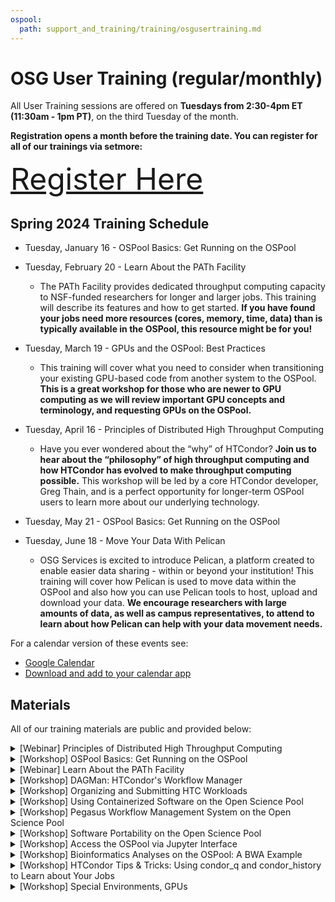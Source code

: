 ```yaml
---
ospool:
  path: support_and_training/training/osgusertraining.md
---
```


OSG User Training (regular/monthly) 
====================================

All User Training sessions are offered on **Tuesdays from 2:30-4pm ET (11:30am - 1pm PT)**, on the third Tuesday of the month. 

**Registration opens a month before the training date. You can register for all of our trainings via setmore:**

<font size="20">[Register Here](https://osgfacilitation.setmore.com/bookclass)</font>

## Spring 2024 Training Schedule

* Tuesday, January 16 - OSPool Basics: Get Running on the OSPool

* Tuesday, February 20 - Learn About the PATh Facility
	* The PATh Facility provides dedicated throughput computing capacity to NSF-funded researchers for longer and larger jobs. This training will describe its features and how to get started. **If you have found your jobs need more resources (cores, memory, time, data) than is typically available in the OSPool, this resource might be for you!**

* Tuesday, March 19 - GPUs and the OSPool: Best Practices
	* This training will cover what you need to consider when transitioning your existing GPU-based code from another system to the OSPool. **This is a great workshop for those who are newer to GPU computing as we will review important GPU concepts and terminology, and requesting GPUs on the OSPool.**

* Tuesday, April 16 - Principles of Distributed High Throughput Computing
	* Have you ever wondered about the “why” of HTCondor? **Join us to hear about the “philosophy” of high throughput computing and how HTCondor has evolved to make throughput computing possible.** This workshop will be led by a core HTCondor developer, Greg Thain, and is a perfect opportunity for longer-term OSPool users to learn more about our underlying technology. 


* Tuesday, May 21 - OSPool Basics: Get Running on the OSPool 

* Tuesday, June 18 - Move Your Data With Pelican
	*  OSG Services is excited to introduce Pelican, a platform created to enable easier data sharing - within or beyond your institution! This training will cover how Pelican is used to move data within the OSPool and also how you can use Pelican tools to host, upload and download your data. **We encourage researchers with large amounts of data, as well as campus representatives, to attend to learn about how Pelican can help with your data movement needs.**


For a calendar version of these events see: 

* [Google Calendar](https://calendar.google.com/calendar/embed?src=c_f786e9455a56e4b1ea7aca0d15c88178fd0e309e92c3cf4767c268ea3e2fc884%40group.calendar.google.com&ctz=America%2FChicago)
* [Download and add to your calendar app](https://calendar.google.com/calendar/ical/c_f786e9455a56e4b1ea7aca0d15c88178fd0e309e92c3cf4767c268ea3e2fc884%40group.calendar.google.com/public/basic.ics)

## Materials

All of our training materials are public and provided below: 


<details>
<summary>[Webinar] Principles of Distributed High Throughput Computing</summary>
<br>
<b>Learning Objectives</b>
<br>
Have you ever wondered about the “why” of HTCondor? <b>Join us to hear about the “philosophy” of high throughput computing and how HTCondor has evolved to make throughput computing possible.</b> This workshop will be led by a core HTCondor developer, Greg Thain, and is a perfect opportunity for longer-term OSPool users to learn more about our underlying technology.
<br>
<br>
<b>Prerequisites/Audience</b>
<br>
There are no prerequisites for this webinar. 	
<br>
<br>
<b>Available Materials</b>
<br>
<ul>
	<li> <a href="https://docs.google.com/presentation/d/1H1rC3aZqAB2GmoAEmwHkkY5ZOWWWpYkbsk5A01mM7GA/edit?usp=drive_link">Presentation Slides</a></li>
	</ul>
<b>Materials Last Updated</b>
<br>
Spring 2024
<br>
</details>


<details>
<summary>[Workshop] OSPool Basics: Get Running on the OSPool</summary>
<br> 
<b>Learning Objectives</b>
<br>
Topics covered in this workshop include: 
	<ol>
	<li>An introduction to OSG services and the OSPool</li>	
	<li>Basics of HTCondor job submission</li> 
	<li>Hands-on practice submitting HTCondor jobs</li> 
	</ol>
<b>Prerequisites/Audience</b>
<br>
There are no prerequisites for this workshop. This workshop is designed for new HTCondor and OSPool users. 
<br>
<br>
<b>Available Materials</b>
<br>
	<ul>
	<li> <a href="https://docs.google.com/presentation/d/1z-f81xtk_ZXeJcA1kX60JoScXdGfe-xgsB9g5YemrqI/edit#slide=id.g10662d3fe4f_0_0">Presentation Slides</a> </li>
	<li> <a href="https://www.youtube.com/watch?v=D14eMrkZ2gQ">Video Recording</a></li>
	<li> <a href="https://github.com/OSGConnect/tutorial-wordfreq">Wordcount Frequency Tutorial</a></li>
	<li> <a href="https://github.com/OSGConnect/lesson-intro-ospool">Interactive Lesson</a> </li>	
	</ul>
<b>Materials Last Updated</b>
<br>
Winter 2023
<br>
</details>



<details>
<summary>[Webinar] Learn About the PATh Facility</summary>
<br>
<b>Learning Objectives</b>
<br>
The PATh Facility provides dedicated throughput computing capacity to NSF-funded researchers for longer and larger jobs. This training will describe its features and how to get started. <b>If you have found your jobs need more resources (cores, memory, time, data) than is typically available in the OSPool, this resource might be for you!</b>
<br>
<br>
<b>Prerequisites/Audience</b>
<br>
There are no prerequisites for this webinar. 	
<br>
<br>
<b>Available Materials</b>
<br>
<ul>
	<li> <a href="https://docs.google.com/presentation/d/10Axe-Y1Mh_-fZrRXOjhvaOVTHybbHdW39PXxydb8-Qs/edit#slide=id.g10c0fd09133_0_7">Presentation Slides</a></li>
	</ul>
<b>Materials Last Updated</b>
<br>
Winter 2023
<br>
</details>


<details>
<summary>[Workshop] DAGMan: HTCondor's Workflow Manager</summary>
<br>
<b>Learning Objectives</b>
<br>
Presented by an HTCondor DAGMan developer, this workshop is designed for researchers that would like to learn how to implement DAG workflows and automate workflow management on the OSPool. 
<br>
<br>
<b>Prerequisites/Audience</b>
<br>
A basic understanding of HTCondor job submission and of an HTCondor submit file is highly recommended for this workshop. 
<br>
<br>
<b>Available Materials</b>
<br>
	<ul>
	<li> <a href="https://docs.google.com/presentation/d/1FbTo_18LL03D41v6DYOfOOooNAy06Vzm/edit?usp=drive_web&ouid=114892809919385436869&rtpof=true">Presentation Slides</a></li>
	<li> <a href="https://github.com/OSGConnect/tutorial-dagman-intro">DAGMan Tutorial</a></li>
	</ul>
<b>Materials Last Updated</b>
<br>
Winter 2023
<br>
</details>


<details>
<summary>[Workshop] Organizing and Submitting HTC Workloads</summary>
<br>
<b>Learning Objectives</b>
<br>
This workshop will present useful HTCondor features to help researchers automatically organize their workspaces on High Throughput Computing systems.  
<br>
<br>
<b>Prerequisites/Audience</b>
<br>
There are no prerequisites for this workshop, however, a basic understanding of HTCondor job submission and HTCondor submit files will make it easier to understand the content presented. 
<br>
<br>
<b>Available Materials</b>
<br>
<ul>
	<li> <a href="https://docs.google.com/presentation/d/1auCJfqzc0ZckeTr-QCILaDizsKPsPTli0wTCbluSswY">Presentation Slides</a></li>
	<li> <a href="https://www.youtube.com/watch?v=0JQ8or3lue0&list=PLIeB7asuU4W5FuqFdyqThCf18vTd_1tfu&index=6&ab_channel=OSG">Video Recording</a></li>
	<li> <a href="https://github.com/OSGConnect/tutorial-organizing">Wordcount Frequency Tutorial</a></li>
	</ul>
<b>Materials Last Updated</b>
<br>
Summer 2023
<br>
</details>


<details>
<summary>[Workshop] Using Containerized Software on the Open Science Pool</summary>
<br>
<b>Learning Objectives</b>
<br>
This workshop is designed to introduce software containers such as Docker, Apptainer, and Singularity. Content covered includes how to create a container, use a container, and techniques for troubleshooting containerized software. 
<br>
<br>
<b>Prerequisites/Audience</b>
<br>
There are no prerequisites for this workshop, however, a basic understanding of HTCondor job submission and HTCondor submit files will make it easier to understand the content presented. 
<br>
<br>
<b>Available Materials</b>
<br>
<ul>
	<li> <a href="https://docs.google.com/presentation/d/15jhYzlfzyTaTTEylTW8rD728_GLOSIp5pd6wL3eZBZk/edit?usp=sharing">Presentation Slides</a> </li>
	<li> <a href="https://www.youtube.com/watch?v=vu5EZccxgdo&list=PLIeB7asuU4W5FuqFdyqThCf18vTd_1tfu&index=5&ab_channel=OSG">Video Recording</a></li>
	</ul>
<b>Materials Last Updated</b>
<br>
Fall 2023
<br>
</details>


<details>
<summary>[Workshop] Pegasus Workflow Management System on the Open Science Pool</summary>
<br>
<b>Learning Objectives</b>
<br>
This workshop is designed to introduce Pegasus Workflow Management System, a useful tool for researchers needing to execute a large number of jobs or complex workflows.  
<br>
<br>
<b>Prerequisites/Audience</b>
<br>
There are no prerequisites for this workshop, however, a basic understanding of HTCondor job submission and HTCondor submit files will make it easier to understand the content presented. 
<br>
<br>
<b>Available Materials</b>
<br>
	<ul>
	<li> <a href="https://docs.google.com/presentation/d/1XQjkq8pxbrXvMYU7zDihkgk2bOy4FNXHINWkhmkNqHQ/edit?usp=sharing">Presentation Slides</a></li>
	<li> <a href="https://www.youtube.com/watch?v=2NOreG8SS6E&list=PLIeB7asuU4W5FuqFdyqThCf18vTd_1tfu&index=7&ab_channel=OSG">Recorded Video</a></li>
	</ul>
<b>Materials Last Updated</b>
<br>
Fall 2023
<br>
</details>


<details>
<summary>[Workshop] Software Portability on the Open Science Pool</summary>
<br>
<b>Learning Objectives</b>
<br>
This workshop is designed to introduce concepts pertaining to software portability, including containers, different ways to install software, setting file paths, and other important introductory concepts.
<br>
<br>
<b>Prerequisites/Audience</b>
<br>
There are no prerequisites for this workshop, however, a basic understanding of HTCondor job submission and HTCondor submit files will make it easier to understand the content presented. 
<br>
<br>
<b>Available Materials</b>
<br>
	<ul>
	<li> <a href="https://docs.google.com/presentation/d/1Ym5piDoEkDPpInnyYgeqUkV-VWQoBTkI0RXJNG7_LK4/edit#slide=id.g120009588c4_0_0">Presentation Slides</a></li>
	<li> <a href="https://docs.google.com/document/d/1-lfpv7AO7cLZ2yiZQIuiQbb1lyBqh2CB5Ix51cKZ1bk/edit#">List of Commands</a></li>
	<li> Tutorials (used in part)
	<ul>
   	<li> <a href="https://github.com/OSGConnect/tutorial-julia">Using Julia on the OSPool</a></li>
    	<li> <a href="https://github.com/OSGConnect/tutorial-bwa">High Throughput BWA Read Mapping</a></li>
	</ul>
	</li>
	</ul>
<b>Materials Last Updated</b>
<br>
Summer 2023
<br>
</details>


<details>
<summary>[Workshop] Access the OSPool via Jupyter Interface</summary>
<br>
<b>Learning Objectives</b>
<br>
This workshop is designed to introduce researchers to the OSPool's new Jupyter interface feature, including how to access and use Jupyter notebooks. 
<br>
<br>
<b>Prerequisites/Audience</b>
<br>
There are no prerequisites for this workshop.
<br>
<br>
<b>Available Materials</b>
<br>
	<ul>
	<li> <a href="https://docs.google.com/presentation/d/1UCpS1iQ3tTaIIdm2OaF1kYbKaAsFz-vN/edit?usp=sharing&ouid=114892809919385436869&rtpof=true&sd=true">Presentation Slides</a></li>
	</ul>
<b>Materials Last Updated</b>
<br>
Fall 2023
<br>
</details>


<details>
<summary>[Workshop] Bioinformatics Analyses on the OSPool: A BWA Example</summary>
<br>
<b>Learning Objectives</b>
<br>
This workshop is designed to show the process of implementing and scaling out a bioinformatics workflow using HTCondor. 
<br>
<br>
<b>Prerequisites/Audience</b>
<br>
There are no prerequisites for this workshop, however, a basic understanding of HTCondor job submission and HTCondor submit files will make it easier to understand the content presented. 
<br>
<br>
<b>Available Materials</b>
<br>
	<ul>
	<li> <a href="https://docs.google.com/presentation/d/1_6uI7qG2nHHOynal8tinrHy2MCTkTbac/edit?usp=sharing&ouid=114892809919385436869&rtpof=true&sd=true">Presentation Slides</a></li>
	</ul>
<b>Materials Last Updated</b>
<br>
Summer 2023
<br>
</details>


<details>
<summary>[Workshop] HTCondor Tips & Tricks: Using condor_q and condor_history to Learn about Your Jobs</summary>
<br>
<b>Learning Objectives</b>
<br>
This workshop is designed to introduce researchers to helpful HTCondor tools for learning about their HTCondor jobs. 
<br>
<br>
<b>Prerequisites/Audience</b>
<br>
There are no prerequisites for this workshop, however, a basic understanding of HTCondor job submission and HTCondor submit files will make it easier to understand the content presented. 
<br>
<br>
<b>Available Materials</b>
<br>
	<ul>
	<li> <a href="https://docs.google.com/presentation/d/1AWAOmtwJ68KBSJPYtp6agnB2d-2iTCG5/edit?usp=sharing&ouid=114892809919385436869&rtpof=true&sd=true">Presentation Slides</a></li>
	</ul>
<b>Materials Last Updated</b>
<br>
Spring 2023
<br>
</details>


<details>
<summary>[Workshop] Special Environments, GPUs</summary>
<br>
<b>Learning Objectives</b>
<br>
This workshop is designed for researchers interested in learning about using special environments, architectures, or resources such as GPUs.
<br>
<br>
<b>Prerequisites/Audience</b>
<br>
There are no prerequisites for this workshop, however, a basic understanding of HTCondor job submission and HTCondor submit files will make it easier to understand the content presented. 
<br>
<br>
<b>Available Materials</b>
<br>
	<ul>
	<li> <a href="https://docs.google.com/presentation/d/1QZnX-VeXHdqWcmgF8EiMac_nl4hHXPvxCvCH-vxBySU/edit?usp=sharing">Presentation Slides</a></li>
	</ul>
<b>Materials Last Updated</b>
<br>
Spring 2023
<br>
</details>
